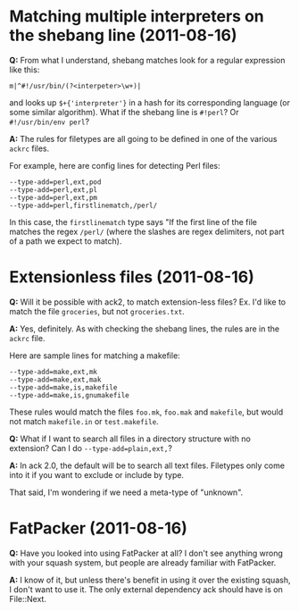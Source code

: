 # Matching multiple interpreters on the shebang line (2011-08-16)

**Q:** From what I understand, shebang matches look for a regular expression
like this:

    m|^#!/usr/bin/(?<interpeter>\w+)|

and looks up `$+{'interpreter'}` in a hash for its corresponding
language (or some similar algorithm).  What if the shebang line is
`#!perl`? Or `#!/usr/bin/env perl`?

**A:** The rules for filetypes are all going to be defined in one of the various `ackrc` files.

For example, here are config lines for detecting Perl files:

    --type-add=perl,ext,pod
    --type-add=perl,ext,pl
    --type-add=perl,ext,pm
    --type-add=perl,firstlinematch,/perl/

In this case, the `firstlinematch` type says "If the first line of
the file matches the regex `/perl/` (where the slashes are regex
delimiters, not part of a path we expect to match).

# Extensionless files (2011-08-16)

**Q:** Will it be possible with ack2, to match extension-less files? Ex.
I'd like to match the file `groceries`, but not `groceries.txt`.

**A:** Yes, definitely.  As with checking the shebang lines, the rules are in the `ackrc` file.

Here are sample lines for matching a makefile:

    --type-add=make,ext,mk
    --type-add=make,ext,mak
    --type-add=make,is,makefile
    --type-add=make,is,gnumakefile

These rules would match the files `foo.mk`, `foo.mak` and `makefile`,
but would not match `makefile.in` or `test.makefile`.

**Q:** What if I want to search all files in a directory structure with no extension?  Can
I do `--type-add=plain,ext,`?

**A:** In ack 2.0, the default will be to search all text files.
Filetypes only come into it if you want to exclude or include by
type.

That said, I'm wondering if we need a meta-type of "unknown".

# FatPacker (2011-08-16)

**Q:** Have you looked into using FatPacker at all?  I don't see
anything wrong with your squash system, but people are already
familiar with FatPacker.

**A:** I know of it, but unless there's benefit in using it over
the existing squash, I don't want to use it.  The only external
dependency ack should have is on File::Next.
